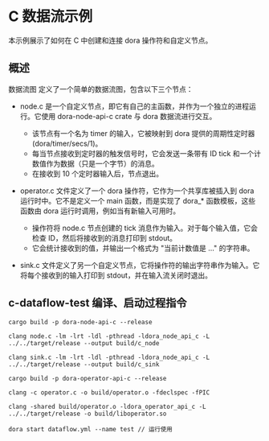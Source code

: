 # C 数据流示例

本示例展示了如何在 C 中创建和连接 dora 操作符和自定义节点。

## 概述

数据流图 定义了一个简单的数据流图，包含以下三个节点：

- node.c 是一个自定义节点，即它有自己的主函数，并作为一个独立的进程运行。它使用 dora-node-api-c crate 与 dora 数据流进行交互。
    - 该节点有一个名为 timer 的输入，它被映射到 dora 提供的周期性定时器 (dora/timer/secs/1)。
    - 每当节点接收到定时器的触发信号时，它会发送一条带有 ID tick 和一个计数值作为数据（只是一个字节）的消息。
    - 在接收到 10 个定时器输入后，节点退出。
    
- operator.c 文件定义了一个 dora 操作符，它作为一个共享库被插入到 dora 运行时中。它不是定义一个 main 函数，而是实现了 dora_* 函数模板，这些函数由 dora 运行时调用，例如当有新输入可用时。
    - 操作符将 node.c 节点创建的 tick 消息作为输入。对于每个输入值，它会检查 ID，然后将接收到的消息打印到 stdout。
    - 它会统计接收到的值，并输出一个格式为 "当前计数值是 ..." 的字符串。
    
- sink.c 文件定义了另一个自定义节点，它将操作符的输出字符串作为输入。它将每个接收到的输入打印到 stdout，并在输入流关闭时退出。

## c-dataflow-test 编译、启动过程指令

```
cargo build -p dora-node-api-c --release

clang node.c -lm -lrt -ldl -pthread -ldora_node_api_c -L ../../target/release --output build/c_node

clang sink.c -lm -lrt -ldl -pthread -ldora_node_api_c -L ../../target/release --output build/c_sink

cargo build -p dora-operator-api-c --release

clang -c operator.c -o build/operator.o -fdeclspec -fPIC

clang -shared build/operator.o -ldora_operator_api_c -L ../../target/release -o build/liboperator.so

dora start dataflow.yml --name test // 运行使用

```